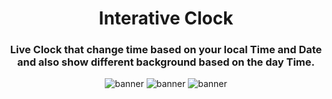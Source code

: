 <div align="center">
  <h1>Interative Clock</h1>
  <h3>Live Clock that change time based on your local Time and Date and also show different background based on the day Time.</h3>

![banner]("./morning-banner.png")
![banner]("./afternoon-banner.png")
![banner]("./night-banner.png")

</div>
